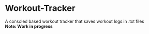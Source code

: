 # Workout-Tracker
A consoled based workout tracker that saves workout logs in .txt files
<br>**Note: Work in progress**
